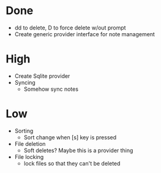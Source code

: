 # Done
- dd to delete, D to force delete w/out prompt
- Create generic provider interface for note management

# High
- Create Sqlite provider
- Syncing
    - Somehow sync notes

# Low
- Sorting
    - Sort change when [s] key is pressed
- File deletion
    - Soft deletes? Maybe this is a provider thing
- File locking
    - lock files so that they can't be deleted
